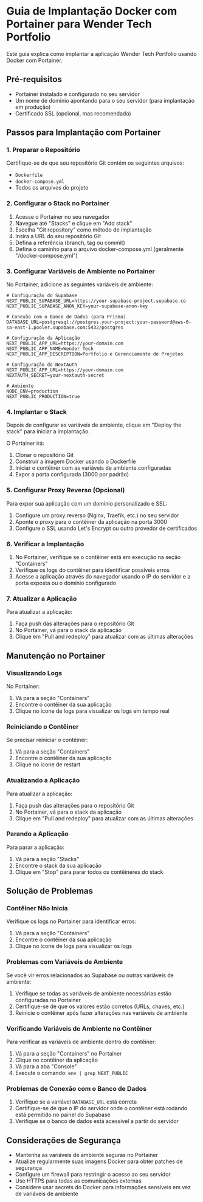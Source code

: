 # Guia de Implantação Docker com Portainer para Wender Tech Portfolio

Este guia explica como implantar a aplicação Wender Tech Portfolio usando Docker com Portainer.

## Pré-requisitos

- Portainer instalado e configurado no seu servidor
- Um nome de domínio apontando para o seu servidor (para implantação em produção)
- Certificado SSL (opcional, mas recomendado)

## Passos para Implantação com Portainer

### 1. Preparar o Repositório

Certifique-se de que seu repositório Git contém os seguintes arquivos:

- `Dockerfile`
- `docker-compose.yml`
- Todos os arquivos do projeto

### 2. Configurar o Stack no Portainer

1. Acesse o Portainer no seu navegador
2. Navegue até "Stacks" e clique em "Add stack"
3. Escolha "Git repository" como método de implantação
4. Insira a URL do seu repositório Git
5. Defina a referência (branch, tag ou commit)
6. Defina o caminho para o arquivo docker-compose.yml (geralmente "/docker-compose.yml")

### 3. Configurar Variáveis de Ambiente no Portainer

No Portainer, adicione as seguintes variáveis de ambiente:

```
# Configuração do Supabase
NEXT_PUBLIC_SUPABASE_URL=https://your-supabase-project.supabase.co
NEXT_PUBLIC_SUPABASE_ANON_KEY=your-supabase-anon-key

# Conexão com o Banco de Dados (para Prisma)
DATABASE_URL=postgresql://postgres.your-project:your-password@aws-0-sa-east-1.pooler.supabase.com:5432/postgres

# Configuração da Aplicação
NEXT_PUBLIC_APP_URL=https://your-domain.com
NEXT_PUBLIC_APP_NAME=Wender Tech
NEXT_PUBLIC_APP_DESCRIPTION=Portfolio e Gerenciamento de Projetos

# Configuração do NextAuth
NEXT_PUBLIC_APP_URL=https://your-domain.com
NEXTAUTH_SECRET=your-nextauth-secret

# Ambiente
NODE_ENV=production
NEXT_PUBLIC_PRODUCTION=true
```

### 4. Implantar o Stack

Depois de configurar as variáveis de ambiente, clique em "Deploy the stack" para iniciar a implantação.

O Portainer irá:

1. Clonar o repositório Git
2. Construir a imagem Docker usando o Dockerfile
3. Iniciar o contêiner com as variáveis de ambiente configuradas
4. Expor a porta configurada (3000 por padrão)

### 5. Configurar Proxy Reverso (Opcional)

Para expor sua aplicação com um domínio personalizado e SSL:

1. Configure um proxy reverso (Nginx, Traefik, etc.) no seu servidor
2. Aponte o proxy para o contêiner da aplicação na porta 3000
3. Configure o SSL usando Let's Encrypt ou outro provedor de certificados

### 6. Verificar a Implantação

1. No Portainer, verifique se o contêiner está em execução na seção "Containers"
2. Verifique os logs do contêiner para identificar possíveis erros
3. Acesse a aplicação através do navegador usando o IP do servidor e a porta exposta ou o domínio configurado

### 7. Atualizar a Aplicação

Para atualizar a aplicação:

1. Faça push das alterações para o repositório Git
2. No Portainer, vá para o stack da aplicação
3. Clique em "Pull and redeploy" para atualizar com as últimas alterações

## Manutenção no Portainer

### Visualizando Logs

No Portainer:

1. Vá para a seção "Containers"
2. Encontre o contêiner da sua aplicação
3. Clique no ícone de logs para visualizar os logs em tempo real

### Reiniciando o Contêiner

Se precisar reiniciar o contêiner:

1. Vá para a seção "Containers"
2. Encontre o contêiner da sua aplicação
3. Clique no ícone de restart

### Atualizando a Aplicação

Para atualizar a aplicação:

1. Faça push das alterações para o repositório Git
2. No Portainer, vá para o stack da aplicação
3. Clique em "Pull and redeploy" para atualizar com as últimas alterações

### Parando a Aplicação

Para parar a aplicação:

1. Vá para a seção "Stacks"
2. Encontre o stack da sua aplicação
3. Clique em "Stop" para parar todos os contêineres do stack

## Solução de Problemas

### Contêiner Não Inicia

Verifique os logs no Portainer para identificar erros:

1. Vá para a seção "Containers"
2. Encontre o contêiner da sua aplicação
3. Clique no ícone de logs para visualizar os logs

### Problemas com Variáveis de Ambiente

Se você vir erros relacionados ao Supabase ou outras variáveis de ambiente:

1. Verifique se todas as variáveis de ambiente necessárias estão configuradas no Portainer
2. Certifique-se de que os valores estão corretos (URLs, chaves, etc.)
3. Reinicie o contêiner após fazer alterações nas variáveis de ambiente

### Verificando Variáveis de Ambiente no Contêiner

Para verificar as variáveis de ambiente dentro do contêiner:

1. Vá para a seção "Containers" no Portainer
2. Clique no contêiner da aplicação
3. Vá para a aba "Console"
4. Execute o comando: `env | grep NEXT_PUBLIC`

### Problemas de Conexão com o Banco de Dados

1. Verifique se a variável `DATABASE_URL` está correta
2. Certifique-se de que o IP do servidor onde o contêiner está rodando está permitido no painel do Supabase
3. Verifique se o banco de dados está acessível a partir do servidor

## Considerações de Segurança

- Mantenha as variáveis de ambiente seguras no Portainer
- Atualize regularmente suas imagens Docker para obter patches de segurança
- Configure um firewall para restringir o acesso ao seu servidor
- Use HTTPS para todas as comunicações externas
- Considere usar secrets do Docker para informações sensíveis em vez de variáveis de ambiente
